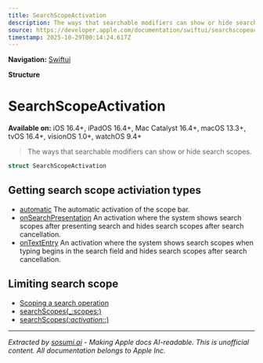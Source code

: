 ```yaml
---
title: SearchScopeActivation
description: The ways that searchable modifiers can show or hide search scopes.
source: https://developer.apple.com/documentation/swiftui/searchscopeactivation
timestamp: 2025-10-29T00:14:24.617Z
---
```


**Navigation:** [Swiftui](/documentation/swiftui)

**Structure**

# SearchScopeActivation

**Available on:** iOS 16.4+, iPadOS 16.4+, Mac Catalyst 16.4+, macOS 13.3+, tvOS 16.4+, visionOS 1.0+, watchOS 9.4+

> The ways that searchable modifiers can show or hide search scopes.

```swift
struct SearchScopeActivation
```

## Getting search scope activiation types

- [automatic](/documentation/swiftui/searchscopeactivation/automatic) The automatic activation of the scope bar.
- [onSearchPresentation](/documentation/swiftui/searchscopeactivation/onsearchpresentation) An activation where the system shows search scopes after presenting search and hides search scopes after search cancellation.
- [onTextEntry](/documentation/swiftui/searchscopeactivation/ontextentry) An activation where the system shows search scopes when typing begins in the search field and hides search scopes after search cancellation.

## Limiting search scope

- [Scoping a search operation](/documentation/swiftui/scoping-a-search-operation)
- [searchScopes(_:scopes:)](/documentation/swiftui/view/searchscopes(_:scopes:))
- [searchScopes(_:activation:_:)](/documentation/swiftui/view/searchscopes(_:activation:_:))

---

*Extracted by [sosumi.ai](https://sosumi.ai) - Making Apple docs AI-readable.*
*This is unofficial content. All documentation belongs to Apple Inc.*
